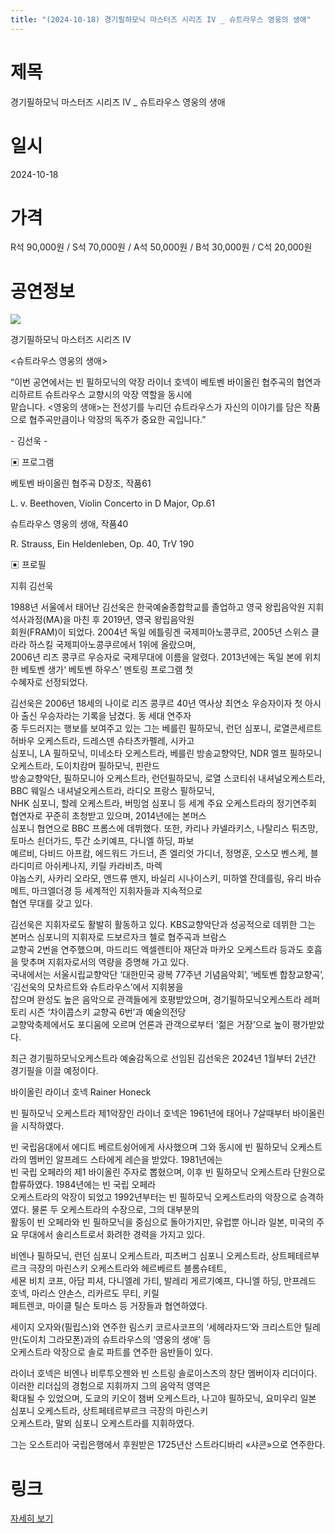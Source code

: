 ```yaml
---
title: "(2024-10-18) 경기필하모닉 마스터즈 시리즈 IV _ 슈트라우스 영웅의 생애"
---
```


# 제목
경기필하모닉 마스터즈 시리즈 IV _ 슈트라우스 영웅의 생애

# 일시
2024-10-18

# 가격
R석 90,000원 / S석 70,000원 / A석 50,000원 / B석 30,000원 / C석 20,000원

# 공연정보
    
    
    
![](https://center.sac.or.kr/SAC/File/RentConfirm/editor/ee67359c-2af1-47a7-a0d4-6608c8a72dd1)    
    
    
    
경기필하모닉 마스터즈 시리즈 IV    
  
<슈트라우스 영웅의 생애>  
  
    
  
    
  
“이번 공연에서는 빈 필하모닉의 악장 라이너 호넥이 베토벤 바이올린 협주곡의 협연과 리하르트 슈트라우스 교향시의 악장 역할을 동시에  
맡습니다. <영웅의 생애>는 전성기를 누리던 슈트라우스가 자신의 이야기를 담은 작품으로 협주곡만큼이나 악장의 독주가 중요한 곡입니다.”  
  
    
  
\- 김선욱 -  
  
    
  
    
  
▣ 프로그램  
  
    
  
베토벤 바이올린 협주곡 D장조, 작품61  
  
L. v. Beethoven, Violin Concerto in D Major, Op.61  
  
    
  
슈트라우스 영웅의 생애, 작품40  
  
R. Strauss, Ein Heldenleben, Op. 40, TrV 190  
  
    
  
    
  
▣ 프로필  
  
    
  
지휘 김선욱  
  
1988년 서울에서 태어난 김선욱은 한국예술종합학교를 졸업하고 영국 왕립음악원 지휘 석사과정(MA)을 마친 후 2019년, 영국 왕립음악원  
회원(FRAM)이 되었다. 2004년 독일 에틀링겐 국제피아노콩쿠르, 2005년 스위스 클라라 하스킬 국제피아노콩쿠르에서 1위에 올랐으며,  
2006년 리즈 콩쿠르 우승자로 국제무대에 이름을 알렸다. 2013년에는 독일 본에 위치한 베토벤 생가‘ 베토벤 하우스’ 멘토링 프로그램 첫  
수혜자로 선정되었다.  
  
    
  
김선욱은 2006년 18세의 나이로 리즈 콩쿠르 40년 역사상 최연소 우승자이자 첫 아시아 출신 우승자라는 기록을 남겼다. 동 세대 연주자  
중 두드러지는 행보를 보여주고 있는 그는 베를린 필하모닉, 런던 심포니, 로열콘세르트허바우 오케스트라, 드레스덴 슈타츠카펠레, 시카고  
심포니, LA 필하모닉, 미네소타 오케스트라, 베를린 방송교향악단, NDR 엘프 필하모니 오케스트라, 도이치캄머 필하모닉, 핀란드  
방송교향악단, 필하모니아 오케스트라, 런던필하모닉, 로열 스코티쉬 내셔널오케스트라, BBC 웨일스 내셔널오케스트라, 라디오 프랑스 필하모닉,  
NHK 심포니, 할레 오케스트라, 버밍엄 심포니 등 세계 주요 오케스트라의 정기연주회 협연자로 꾸준히 초청받고 있으며, 2014년에는 본머스  
심포니 협연으로 BBC 프롬스에 데뷔했다. 또한, 카리나 카넬라키스, 나탈리스 튀츠망, 토마스 쇤더가드, 투간 소키예프, 다니엘 하딩, 파보  
예르비, 다비드 아프캄, 에드워드 가드너, 존 엘리엇 가디너, 정명훈, 오스모 벤스케, 블라디미르 아쉬케나지, 키릴 카라비츠, 마렉  
야놉스키, 사카리 오라모, 앤드류 맨지, 바실리 시나이스키, 미하엘 잔데를링, 유리 바슈메트, 마크엘더경 등 세계적인 지휘자들과 지속적으로  
협연 무대를 갖고 있다.  
  
    
  
김선욱은 지휘자로도 활발히 활동하고 있다. KBS교향악단과 성공적으로 데뷔한 그는 본머스 심포니의 지휘자로 드보르자크 첼로 협주곡과 브람스  
교향곡 2번을 연주했으며, 마드리드 엑셀렌티아 재단과 마카오 오케스트라 등과도 호흡을 맞추며 지휘자로서의 역량을 증명해 가고 있다.  
국내에서는 서울시립교향악단 ‘대한민국 광복 77주년 기념음악회’, ‘베토벤 합창교향곡’, ‘김선욱의 모차르트와 슈트라우스’에서 지휘봉을  
잡으며 완성도 높은 음악으로 관객들에게 호평받았으며, 경기필하모닉오케스트라 레퍼토리 시즌 ‘차이콥스키 교향곡 6번’과 예술의전당  
교향악축제에서도 포디움에 오르며 언론과 관객으로부터 ‘젊은 거장’으로 높이 평가받았다.  
  
    
  
최근 경기필하모닉오케스트라 예술감독으로 선임된 김선욱은 2024년 1월부터 2년간 경기필을 이끌 예정이다.  
  
    
  
    
  
바이올린 라이너 호넥 Rainer Honeck  
  
빈 필하모닉 오케스트라 제1악장인 라이너 호넥은 1961년에 태어나 7살때부터 바이올린을 시작하였다.  
  
    
  
빈 국립음대에서 에디트 베르트슁어에게 사사했으며 그와 동시에 빈 필하모닉 오케스트라의 멤버인 알프레드 스타에게 레슨을 받았다. 1981년에는  
빈 국립 오페라의 제1 바이올린 주자로 뽑혔으며, 이후 빈 필하모닉 오케스트라 단원으로 합류하였다. 1984년에는 빈 국립 오페라  
오케스트라의 악장이 되었고 1992년부터는 빈 필하모닉 오케스트라의 악장으로 승격하였다. 물론 두 오케스트라의 수장으로, 그의 대부분의  
활동이 빈 오페라와 빈 필하모닉을 중심으로 돌아가지만, 유럽뿐 아니라 일본, 미국의 주요 무대에서 솔리스트로서 화려한 경력을 가지고 있다.  
  
    
  
비엔나 필하모닉, 런던 심포니 오케스트라, 피츠버그 심포니 오케스트라, 상트페테르부르크 극장의 마린스키 오케스트라와 헤르베르트 블롬슈테트,  
세묜 비치 코프, 아담 피셔, 다니엘레 가티, 발레리 게르기예프, 다니엘 하딩, 만프레드 호넥, 마리스 얀손스, 리카르도 무티, 키릴  
페트렌코, 마이클 틸슨 토마스 등 거장들과 협연하였다.  
  
    
  
세이지 오자와(필립스)와 연주한 림스키 코르사코프의 ‘세헤라자드’와 크리스트안 틸레만(도이치 그라모폰)과의 슈트라우스의 ‘영웅의 생애’ 등  
오케스트라 악장으로 솔로 파트를 연주한 음반들이 있다.  
  
    
  
라이너 호넥은 비엔나 비루투오젠와 빈 스트링 솔로이스츠의 창단 멤버이자 리더이다. 이러한 리더십의 경험으로 지휘까지 그의 음악적 영역은  
확대될 수 있었으며, 도쿄의 키오이 챔버 오케스트라, 나고야 필하모닉, 요미우리 일본 심포니 오케스트라, 상트페테르부르크 극장의 마린스키  
오케스트라, 말뫼 심포니 오케스트라를 지휘하였다.  
  
    
  
그는 오스트리아 국립은행에서 후원받은 1725년산 스트라디바리 «샤콘»으로 연주한다.  
  


# 링크
[자세히 보기](https://www.sac.or.kr/site/main/show/show_view?SN=60962 "https://www.sac.or.kr/site/main/show/show_view?SN=60962")
